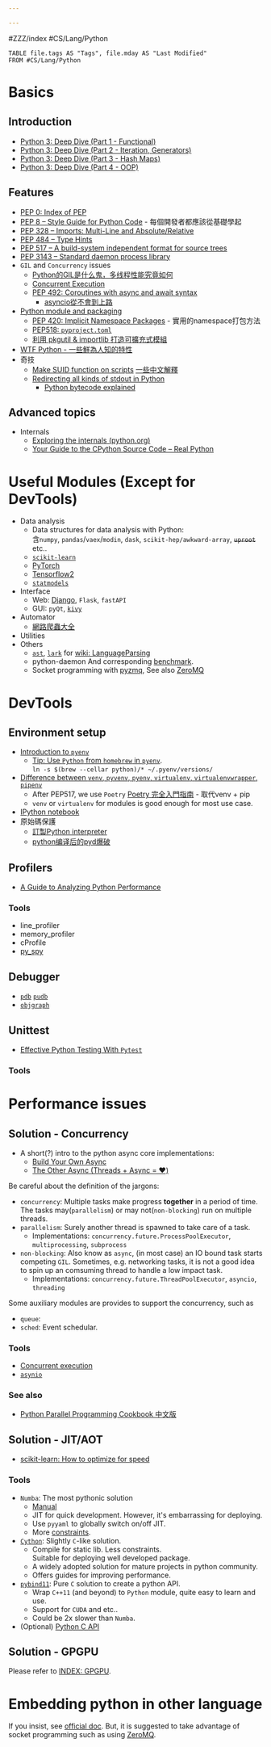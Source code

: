 ```yaml
---

---
```


#ZZZ/index #CS/Lang/Python 

```dataview
TABLE file.tags AS "Tags", file.mday AS "Last Modified"
FROM #CS/Lang/Python
```

# Basics

## Introduction

* [Python 3: Deep Dive (Part 1 - Functional)](https://www.udemy.com/course/python-3-deep-dive-part-1/)
* [Python 3: Deep Dive (Part 2 - Iteration, Generators)](https://www.udemy.com/course/python-3-deep-dive-part-2/)
* [Python 3: Deep Dive (Part 3 - Hash Maps)](https://www.udemy.com/course/python-3-deep-dive-part-3/)
* [Python 3: Deep Dive (Part 4 - OOP)](https://www.udemy.com/course/python-3-deep-dive-part-4/)

## Features

* [PEP 0: Index of PEP](https://www.python.org/dev/peps/)
* [PEP 8 – Style Guide for Python Code](https://peps.python.org/pep-0008/) - 每個開發者都應該從基礎學起
* [PEP 328 – Imports: Multi-Line and Absolute/Relative](https://peps.python.org/pep-0328/)
* [PEP 484 – Type Hints](https://peps.python.org/pep-0484/)
* [PEP 517 – A build-system independent format for source trees](https://peps.python.org/pep-0517/)
* [PEP 3143 – Standard daemon process library](https://peps.python.org/pep-3143/)
* `GIL` and `Concurrency` issues
    * [Python的GIL是什么鬼，多线程性能究竟如何](http://cenalulu.github.io/python/gil-in-python/)
    * [Concurrent Execution](https://docs.python.org/3/library/concurrency.html)
    * [PEP 492: Coroutines with async and await syntax](https://www.python.org/dev/peps/pep-0492/)
        * [asyncio從不會到上路](https://myapollo.com.tw/zh-tw/begin-to-asyncio/)
* [Python module and packaging](Python_Packaging.md)
	* [PEP 420: Implicit Namespace Packages](https://www.python.org/dev/peps/pep-0420/)  - 實用的namespace打包方法
	* [PEP518: `pyproject.toml`]()
	* [利用 pkgutil & importlib 打造可擴充式模組](https://myapollo.com.tw/blog/python-pkgutil-importlib/)
* [WTF Python - 一些鮮為人知的特性](https://github.com/satwikkansal/wtfpython)
* 奇技
	* [Make SUID function on scripts](https://stackoverflow.com/questions/5523279/semantics-of-suid-set-user-id) [一些中文解釋](https://blog.csdn.net/dmjz_lk/article/details/97259258)
	* [Redirecting all kinds of stdout in Python](https://eli.thegreenplace.net/2015/redirecting-all-kinds-of-stdout-in-python/)
        * [Python bytecode explained](https://github.com/MoserMichael/pyasmtool/blob/master/bytecode_disasm.md)

## Advanced topics

* Internals
    * [Exploring the internals (python.org)](https://devguide.python.org/internals/exploring/)
    * [Your Guide to the CPython Source Code – Real Python](https://realpython.com/cpython-source-code-guide/)

# Useful Modules (Except for DevTools)

* Data analysis
    * Data structures for data analysis with Python:  
        含`numpy`, `pandas`/`vaex`/`modin`, `dask`, `scikit-hep/awkward-array`, ~~`uproot`~~ etc..
    * [`scikit-learn`](https://scikit-learn.org/stable/user_guide.html)
    * [PyTorch](DSA/ML/PyTorch.md)
    * [Tensorflow2](DSA/ML/Tensorflow2.md)
    * [`statmodels`](https://www.statsmodels.org/stable/index.html)
* Interface
    * Web: [Django](WebDev/Django.md), `Flask`, `fastAPI`
    * GUI: `pyQt`, [`kivy`](https://kivy.org/)
* Automator
    * [網路爬蟲大全](WebDev/WebScraper.md)  
* Utilities
* Others
	* [`ast`](https://sadh.life/post/ast/), [`lark`](https://github.com/lark-parser/lark) for [wiki: LanguageParsing](https://wiki.python.org/moin/LanguageParsing)
	* python-daemon
	  And corresponding [benchmark](https://github.com/goodmami/python-parsing-benchmarks).
	* Socket programming with [pyzmq](https://pyzmq.readthedocs.io/en/latest/index.html), See also [ZeroMQ](Patterns/ZeroMQ.md)

# DevTools

## Environment setup

* [Introduction to `pyenv`](https://realpython.com/intro-to-pyenv/)
    * [Tip: Use `Python` from `homebrew` in `pyenv`](https://stackoverflow.com/questions/30499795/how-can-i-make-homebrews-python-and-pyenv-live-together).  
        `ln -s $(brew --cellar python)/* ~/.pyenv/versions/`
* [Difference between `venv`, `pyvenv`, `pyenv`, `virtualenv`, `virtualenvwrapper`, `pipenv`](https://stackoverflow.com/questions/41573587/what-is-the-difference-between-venv-pyvenv-pyenv-virtualenv-virtualenvwrappe)
    * After PEP517, we use `Poetry` [Poetry 完全入門指南](https://blog.kyomind.tw/python-poetry/) - 取代venv + pip
    * `venv` or `virtualenv` for modules is good enough for most use case.
* [IPython notebook](https://ipython-books.github.io/)
* 原始碼保護
	* [訂製Python interpreter](https://zhuanlan.zhihu.com/p/54297880)
	* [python编译后的pyd爆破](https://zhuanlan.zhihu.com/p/357372838)

## Profilers

* [A Guide to Analyzing Python Performance](https://everyhue.me/posts/python-performance-analysis/)

### Tools

* line_profiler
* memory_profiler
* cProfile
* [py_spy](https://github.com/benfred/py-spy)

## Debugger

* [`pdb`](https://docs.python.org/3/library/pdb.html) [`pudb`](https://documen.tician.de/pudb/)
* [`objgraph`](https://pypi.org/project/objgraph/)

## Unittest

* [Effective Python Testing With `Pytest`](https://realpython.com/pytest-python-testing/)

### Tools

# Performance issues

## Solution - Concurrency

* A short(?) intro to the python async core implementations: 
    * [Build Your Own Async](https://www.youtube.com/watch?v=Y4Gt3Xjd7G8)
    * [The Other Async (Threads + Async = ❤️)](https://www.youtube.com/watch?v=x1ndXuw7S0s)

Be careful about the definition of the jargons:
* `concurrency`: Multiple tasks make progress **together** in a period of time. The tasks may(`parallelism`) or may not(`non-blocking`) run on multiple threads.
* `parallelism`: Surely another thread is spawned to take care of a task.
    * Implementations: `concurrency.future.ProcessPoolExecutor`, `multiprocessing`, `subprocess`
* `non-blocking`: Also know as `async`, (in most case) an IO bound task starts competing `GIL`. Sometimes, e.g. networking tasks, it is not a good idea to spin up an comsuming thread to handle a low impact task. 
    * Implementations: `concurrency.future.ThreadPoolExecutor`, `asyncio`, `threading`

Some auxiliary modules are provides to support the concurrency, such as
* `queue`: 
* `sched`: Event schedular.

### Tools

*  [Concurrent execution](https://docs.python.org/3/library/concurrency.html)
*  [`asynio`](https://docs.python.org/3/library/asyncio.html)

### See also

* [Python Parallel Programming Cookbook 中文版](https://python-parallel-programmning-cookbook.readthedocs.io/)

## Solution - JIT/AOT

* [scikit-learn: How to optimize for speed](https://scikit-learn.org/stable/developers/performance.html)

### Tools

* `Numba`: The most pythonic solution
   * [Manual](http://numba.pydata.org/numba-doc/latest/user/index.html)
   * JIT for quick development. However, it's embarrassing for deploying.
   * Use `pyyaml` to globally switch on/off JIT.
   * More [constraints](http://numba.pydata.org/numba-doc/dev/reference/pysupported.html).
* [`Cython`](https://cython.readthedocs.io/en/stable/index.html): Slightly `C`-like solution.
   * Compile for static lib. Less constraints.  
        Suitable for deploying well developed package. 
   * A widely adopted solution for mature projects in python community.
   * Offers guides for improving performance.
* [`pybind11`](https://pybind11.readthedocs.io/en/stable/index.html): Pure `C` solution to create a python API.
    * Wrap `C++11` (and beyond) to `Python` module, quite easy to learn and use.
    * Support for `CUDA` and etc..
    * Could be 2x slower than `Numba`.
* (Optional) [Python C API](https://docs.python.org/3/c-api/index.html) 

## Solution - GPGPU

Please refer to [INDEX: GPGPU]().

# Embedding python in other language

If you insist, see [official doc](https://docs.python.org/3/extending/embedding.html). But, it is suggested to take advantage of socket programming such as using [ZeroMQ](Patterns/ZeroMQ.md).